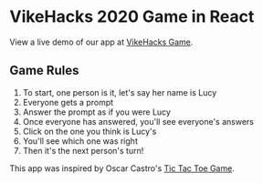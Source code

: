 # VikeHacks 2020 Game in React

View a live demo of our app at [VikeHacks Game](https://kvangorp.github.io/VikeHacks2020/).

## Game Rules

1. To start, one person is it, let's say her name is Lucy
2. Everyone gets a prompt
3. Answer the prompt as if you were Lucy
4. Once everyone has answered, you'll see everyone's answers
5. Click on the one you think is Lucy's
6. You'll see which one was right
7. Then it's the next person's turn!

This app was inspired by Oscar Castro's [Tic Tac Toe Game](https://github.com/ocastroa/react-tictactoe).
